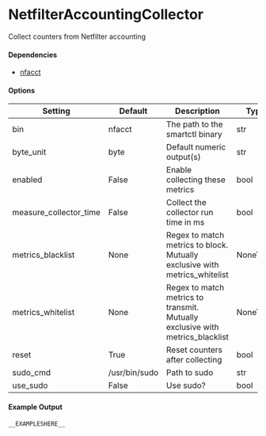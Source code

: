 <!--This file was generated from the python source
Please edit the source to make changes
-->
NetfilterAccountingCollector
=====

Collect counters from Netfilter accounting

#### Dependencies

 * [nfacct](http://www.netfilter.org/projects/nfacct/)


#### Options

Setting | Default | Description | Type
--------|---------|-------------|-----
bin | nfacct | The path to the smartctl binary | str
byte_unit | byte | Default numeric output(s) | str
enabled | False | Enable collecting these metrics | bool
measure_collector_time | False | Collect the collector run time in ms | bool
metrics_blacklist | None | Regex to match metrics to block. Mutually exclusive with metrics_whitelist | NoneType
metrics_whitelist | None | Regex to match metrics to transmit. Mutually exclusive with metrics_blacklist | NoneType
reset | True | Reset counters after collecting | bool
sudo_cmd | /usr/bin/sudo | Path to sudo | str
use_sudo | False | Use sudo? | bool

#### Example Output

```
__EXAMPLESHERE__
```


